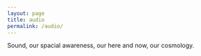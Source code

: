 ```yaml
---
layout: page
title: audio
permalink: /audio/
---
```


Sound, our spacial awareness, our here and now, our cosmology.
